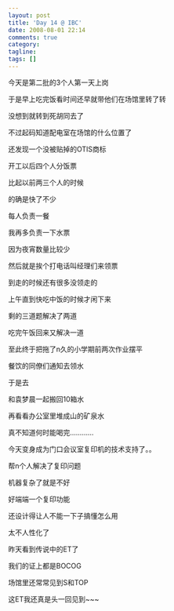 ```yaml
---
layout: post
title: 'Day 14 @ IBC'
date: 2008-08-01 22:14
comments: true
category: 
tagline: 
tags: []
---
```

    

今天是第二批的3个人第一天上岗

于是早上吃完饭看时间还早就带他们在场馆里转了转

没想到就转到死胡同去了

不过起码知道配电室在场馆的什么位置了

还发现一个没被贴掉的OTIS商标

开工以后四个人分饭票

比起以前两三个人的时候

的确是快了不少

每人负责一餐

我再多负责一下水票

因为夜宵数量比较少

然后就是挨个打电话叫经理们来领票

到走的时候还有很多没领走的

上午直到快吃中饭的时候才闲下来

剩的三道题解决了两道

吃完午饭回来又解决一道

至此终于把拖了n久的小学期前两次作业摆平

餐饮的同僚们通知去领水

于是去

和袁梦晨一起搬回10箱水

再看看办公室里堆成山的矿泉水

真不知道何时能喝完…………

今天变身成为门口会议室复印机的技术支持了。。

帮n个人解决了复印问题

机器复杂了就是不好

好端端一个复印功能

还设计得让人不能一下子搞懂怎么用

太不人性化了

昨天看到传说中的ET了

我们的证上都是BOCOG

场馆里还常常见到S和TOP

这ET我还真是头一回见到~~~
